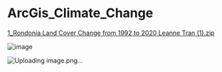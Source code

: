 # ArcGis_Climate_Change

[1_Rondonia Land Cover Change from 1992 to 2020 Leanne Tran (1).zip](https://github.com/user-attachments/files/15778807/1_Rondonia.Land.Cover.Change.from.1992.to.2020.Leanne.Tran.1.zip)

![image](https://github.com/leanne-tran89/ArcGis_Climate_Change/assets/115663530/e45f2469-91de-4740-85a1-e5ca72987cf8)

![Uploading image.png…]()
